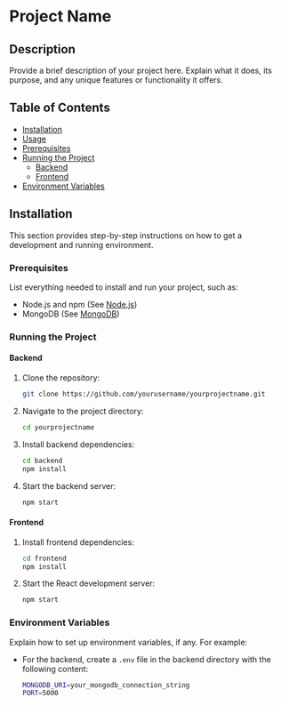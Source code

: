 # Project Name

## Description

Provide a brief description of your project here. Explain what it does, its purpose, and any unique features or functionality it offers.

## Table of Contents

- [Installation](#installation)
- [Usage](#usage)
- [Prerequisites](#prerequisites)
- [Running the Project](#running-the-project)
  - [Backend](#backend)
  - [Frontend](#frontend)
- [Environment Variables](#environment-variables)


## Installation

This section provides step-by-step instructions on how to get a development and running environment.

### Prerequisites

List everything needed to install and run your project, such as:

- Node.js and npm (See [Node.js](https://nodejs.org/en/download/))
- MongoDB (See [MongoDB](https://www.mongodb.com/try/download/community))

### Running the Project

#### Backend

1. Clone the repository:
    ```sh
    git clone https://github.com/yourusername/yourprojectname.git
    ```
2. Navigate to the project directory:
    ```sh
    cd yourprojectname
    ```
3. Install backend dependencies:
    ```sh
    cd backend
    npm install
    ```
4. Start the backend server:
    ```sh
    npm start
    ```

#### Frontend

1. Install frontend dependencies:
    ```sh
    cd frontend
    npm install
    ```
2. Start the React development server:
    ```sh
    npm start
    ```

### Environment Variables

Explain how to set up environment variables, if any. For example:

- For the backend, create a `.env` file in the backend directory with the following content:
  ```sh
  MONGODB_URI=your_mongodb_connection_string
  PORT=5000
  ```

